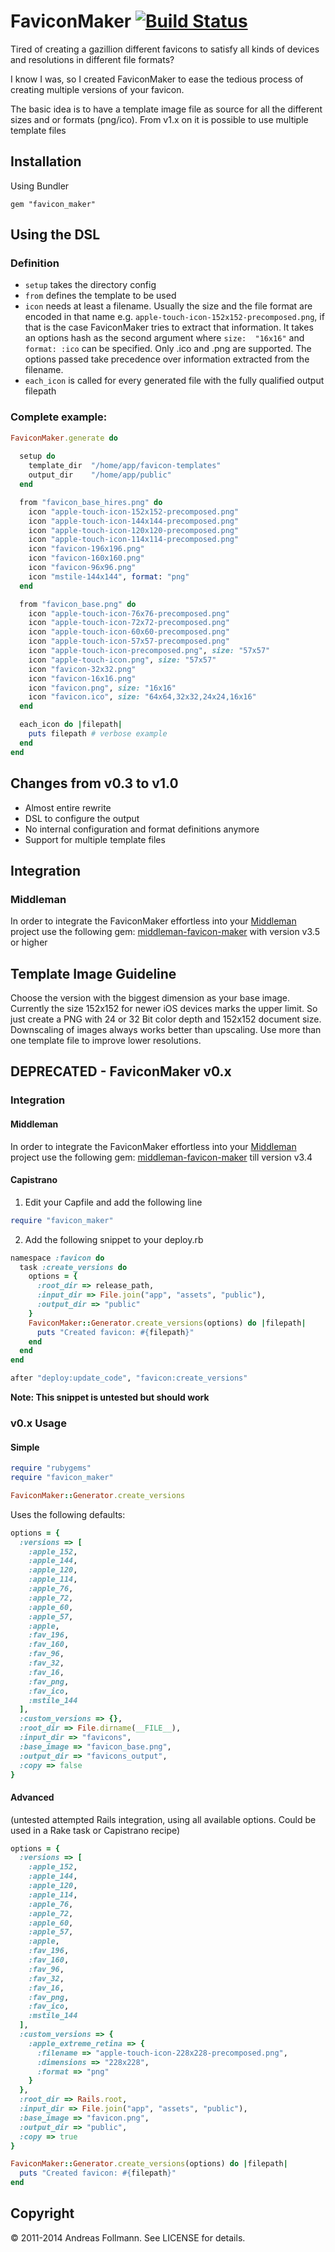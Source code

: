 
FaviconMaker [![Build Status](https://secure.travis-ci.org/follmann/favicon_maker.png)](http://travis-ci.org/follmann/favicon_maker)
============

Tired of creating a gazillion different favicons to satisfy all kinds of devices and resolutions in different file formats?

I know I was, so I created FaviconMaker to ease the tedious process of creating multiple versions of your favicon.

The basic idea is to have a template image file as source for all the different sizes and or formats (png/ico). From v1.x on it is possible to use multiple template files 

## Installation
Using Bundler

``` shell
gem "favicon_maker"
```
## Using the DSL 
### Definition
* ```setup``` takes the directory config
* ```from```  defines the template to be used
* ```icon```  needs at least a filename. Usually the size and the file format are encoded in that name e.g. ```apple-touch-icon-152x152-precomposed.png```, if that is the case FaviconMaker tries to extract that information. It takes an options hash as the second argument where ```size:  "16x16"``` and ```format: :ico``` can be specified. Only .ico and .png are supported. The options passed take precedence over information extracted from the filename.
* ```each_icon``` is called for every generated file with the fully qualified output filepath

### Complete example:
``` ruby
FaviconMaker.generate do
 
  setup do
    template_dir  "/home/app/favicon-templates"
    output_dir    "/home/app/public"
  end

  from "favicon_base_hires.png" do
    icon "apple-touch-icon-152x152-precomposed.png"
    icon "apple-touch-icon-144x144-precomposed.png"
    icon "apple-touch-icon-120x120-precomposed.png"
    icon "apple-touch-icon-114x114-precomposed.png"
    icon "favicon-196x196.png"
    icon "favicon-160x160.png"
    icon "favicon-96x96.png"
    icon "mstile-144x144", format: "png"
  end

  from "favicon_base.png" do
    icon "apple-touch-icon-76x76-precomposed.png"
    icon "apple-touch-icon-72x72-precomposed.png"
    icon "apple-touch-icon-60x60-precomposed.png"
    icon "apple-touch-icon-57x57-precomposed.png"
    icon "apple-touch-icon-precomposed.png", size: "57x57"
    icon "apple-touch-icon.png", size: "57x57"
    icon "favicon-32x32.png"
    icon "favicon-16x16.png"
    icon "favicon.png", size: "16x16"
    icon "favicon.ico", size: "64x64,32x32,24x24,16x16"
  end

  each_icon do |filepath|
    puts filepath # verbose example
  end
end
```

## Changes from v0.3 to v1.0
* Almost entire rewrite
* DSL to configure the output
* No internal configuration and format definitions anymore
* Support for multiple template files

## Integration
### Middleman
In order to integrate the FaviconMaker effortless into your [Middleman](https://github.com/tdreyno/middleman) project use the following gem: [middleman-favicon-maker](https://github.com/follmann/middleman-favicon-maker) with version v3.5 or higher

## Template Image Guideline
Choose the version with the biggest dimension as your base image. Currently the size 152x152 for newer iOS devices marks the upper limit. So just create a PNG with 24 or 32 Bit color depth and 152x152 document size. Downscaling of images always works better than upscaling. Use more than one template file to improve lower resolutions.

## DEPRECATED - FaviconMaker v0.x
### Integration
#### Middleman
In order to integrate the FaviconMaker effortless into your [Middleman](https://github.com/tdreyno/middleman) project use the following gem: [middleman-favicon-maker](https://github.com/follmann/middleman-favicon-maker) till version v3.4

#### Capistrano
1. Edit your Capfile and add the following line
``` ruby
require "favicon_maker"
```
2. Add the following snippet to your deploy.rb

``` ruby
namespace :favicon do
  task :create_versions do
    options = {
      :root_dir => release_path,
      :input_dir => File.join("app", "assets", "public"),
      :output_dir => "public"
    }
    FaviconMaker::Generator.create_versions(options) do |filepath|
      puts "Created favicon: #{filepath}"
    end
  end
end

after "deploy:update_code", "favicon:create_versions"
```

**Note: This snippet is untested but should work**

### v0.x Usage
#### Simple

``` ruby
require "rubygems"
require "favicon_maker"

FaviconMaker::Generator.create_versions
```
Uses the following defaults:
``` ruby
options = {
  :versions => [
    :apple_152,
    :apple_144,
    :apple_120,
    :apple_114,
    :apple_76,
    :apple_72,
    :apple_60,
    :apple_57,
    :apple,
    :fav_196,
    :fav_160,
    :fav_96,
    :fav_32,
    :fav_16,
    :fav_png,
    :fav_ico,
    :mstile_144
  ],
  :custom_versions => {},
  :root_dir => File.dirname(__FILE__),
  :input_dir => "favicons",
  :base_image => "favicon_base.png",
  :output_dir => "favicons_output",
  :copy => false
}
```
#### Advanced
(untested attempted Rails integration, using all available options. Could be used in a Rake task or Capistrano recipe)
``` ruby
options = {
  :versions => [
    :apple_152,
    :apple_144,
    :apple_120,
    :apple_114,
    :apple_76,
    :apple_72,
    :apple_60,
    :apple_57,
    :apple,
    :fav_196,
    :fav_160,
    :fav_96,
    :fav_32,
    :fav_16,
    :fav_png,
    :fav_ico,
    :mstile_144
  ],
  :custom_versions => {
    :apple_extreme_retina => {
      :filename => "apple-touch-icon-228x228-precomposed.png",
      :dimensions => "228x228",
      :format => "png"
    }
  },
  :root_dir => Rails.root,
  :input_dir => File.join("app", "assets", "public"),
  :base_image => "favicon.png",
  :output_dir => "public",
  :copy => true
}

FaviconMaker::Generator.create_versions(options) do |filepath|
  puts "Created favicon: #{filepath}"
end
```
## Copyright

&copy; 2011-2014 Andreas Follmann. See LICENSE for details.


